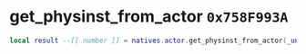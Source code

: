 # get_physinst_from_actor `0x758F993A`

```lua
local result --[[ number ]] = natives.actor.get_physinst_from_actor(_unk0 --[[ number ]])
```